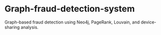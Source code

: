 # Graph-fraud-detection-system
Graph-based fraud detection using Neo4j, PageRank, Louvain, and device-sharing analysis.
